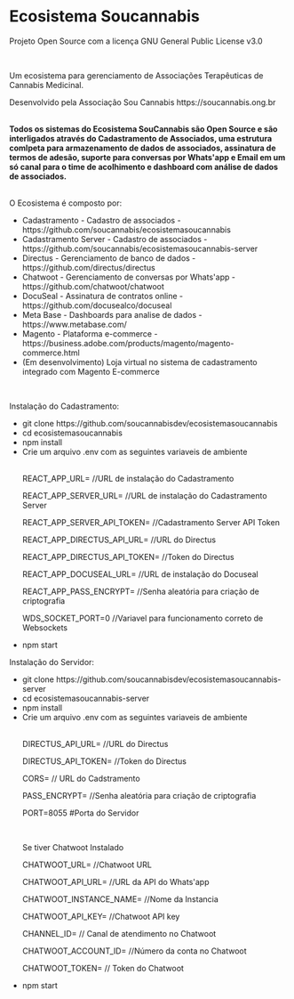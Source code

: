 <h1>Ecosistema Soucannabis</h1>
<p>Projeto Open Source com a licença GNU General Public License v3.0 </p>
<br>
<p>Um ecosistema para gerenciamento de Associações Terapêuticas de Cannabis Medicinal.</p>
<p>Desenvolvido pela <a href"https://soucannabis.ong.br/" target="_blank">Associação Sou Cannabis</a> https://soucannabis.ong.br</p>
<br>
<b>Todos os sistemas do Ecosistema SouCannabis são Open Source e são interligados através do Cadastramento de Associados, uma estrutura comlpeta para armazenamento de dados de associados, assinatura de termos de adesão, suporte para conversas por Whats'app e Email em um só canal para o time de acolhimento e dashboard com análise de dados de associados.</b>
<br><br>
<p>O Ecosistema é composto por:</p>
<ul>
<li>Cadastramento - Cadastro de associados - https://github.com/soucannabis/ecosistemasoucannabis</li>
<li>Cadastramento Server - Cadastro de associados - https://github.com/soucannabis/ecosistemasoucannabis-server</li>
<li>Directus - Gerenciamento de banco de dados - https://github.com/directus/directus</li>
<li>Chatwoot - Gerenciamento de conversas por Whats'app - https://github.com/chatwoot/chatwoot</li>
<li>DocuSeal - Assinatura de contratos online - https://github.com/docusealco/docuseal</li>
<li>Meta Base - Dashboards para analise de dados - https://www.metabase.com/</li>
<li>Magento - Plataforma e-commerce - https://business.adobe.com/products/magento/magento-commerce.html</li>
<li>(Em desenvolvimento) Loja virtual no sistema de cadastramento integrado com Magento E-commerce</li>
</ul>
<br>
<p>Instalação do Cadastramento:</p>
<ul>
<li>git clone https://github.com/soucannabisdev/ecosistemasoucannabis</li>
  <li>cd ecosistemasoucannabis</li>
  <li>npm install</li>
  <li>Crie um arquivo .env com as seguintes variaveis de ambiente</li>
  <br>
  <p>REACT_APP_URL= //URL de instalação do Cadastramento</p>
  <p>REACT_APP_SERVER_URL= //URL de instalação do Cadastramento Server</p>
<p>REACT_APP_SERVER_API_TOKEN= //Cadastramento Server API Token</p>
<p>REACT_APP_DIRECTUS_API_URL= //URL do Directus </p>
<p>REACT_APP_DIRECTUS_API_TOKEN= //Token do Directus</p>
<p>REACT_APP_DOCUSEAL_URL= //URL de instalação do Docuseal</p>
<p>REACT_APP_PASS_ENCRYPT= //Senha aleatória para criação de criptografia</p>
<p>WDS_SOCKET_PORT=0 //Variavel para funcionamento correto de Websockets</p>  
<li>npm start</li>
</ul>

<p>Instalação do Servidor:</p>
<ul>
<li>git clone https://github.com/soucannabisdev/ecosistemasoucannabis-server</li>
  <li>cd ecosistemasoucannabis-server</li>
  <li>npm install</li>
  <li>Crie um arquivo .env com as seguintes variaveis de ambiente</li>
  <br>
<p>  DIRECTUS_API_URL= //URL do Directus</p>
<p>DIRECTUS_API_TOKEN= //Token do Directus</p>
<p>CORS= // URL do Cadstramento</p>
<p>PASS_ENCRYPT= //Senha aleatória para criação de criptografia</p>
<p>PORT=8055 #Porta do Servidor</p>
  <br>
  <p>Se tiver Chatwoot Instalado</p>
<p>CHATWOOT_URL= //Chatwoot URL</p>
<p>CHATWOOT_API_URL= //URL da API do Whats'app</p>
<p>CHATWOOT_INSTANCE_NAME= //Nome da Instancia</p>
<p>CHATWOOT_API_KEY= //Chatwoot API key</p>
<p>CHANNEL_ID= // Canal de atendimento no Chatwoot</p>
<p>CHATWOOT_ACCOUNT_ID= //Número da conta no Chatwoot</p>
<p>CHATWOOT_TOKEN= // Token do Chatwoot  </p>
  <li>npm start</li>

</ul>
